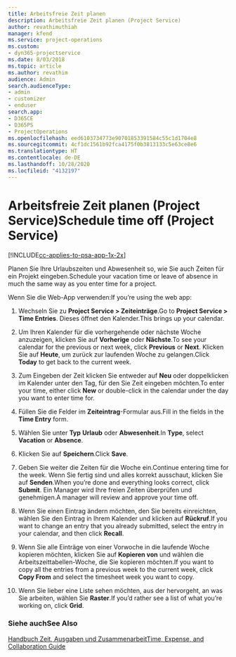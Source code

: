 ```yaml
---
title: Arbeitsfreie Zeit planen
description: Arbeitsfreie Zeit planen (Project Service)
author: revathimuthiah
manager: kfend
ms.service: project-operations
ms.custom:
- dyn365-projectservice
ms.date: 8/03/2018
ms.topic: article
ms.author: revathim
audience: Admin
search.audienceType:
- admin
- customizer
- enduser
search.app:
- D365CE
- D365PS
- ProjectOperations
ms.openlocfilehash: eed6103734773e90701853391584c55c1d1704e8
ms.sourcegitcommit: 4cf1dc1561b92fca4175f0b3813133c5e63ce8e6
ms.translationtype: HT
ms.contentlocale: de-DE
ms.lasthandoff: 10/28/2020
ms.locfileid: "4132197"
---
```

# <a name="schedule-time-off-project-service"></a><span data-ttu-id="cb45e-103">Arbeitsfreie Zeit planen (Project Service)</span><span class="sxs-lookup"><span data-stu-id="cb45e-103">Schedule time off (Project Service)</span></span>

[!INCLUDE[cc-applies-to-psa-app-1x-2x](../includes/cc-applies-to-psa-app-1x-2x.md)]

<span data-ttu-id="cb45e-104">Planen Sie Ihre Urlaubszeiten und Abwesenheit so, wie Sie auch Zeiten für ein Projekt eingeben.</span><span class="sxs-lookup"><span data-stu-id="cb45e-104">Schedule your vacation time or leave of absence in much the same way as you enter time for a project.</span></span>  
  
 <span data-ttu-id="cb45e-105">Wenn Sie die Web-App verwenden:</span><span class="sxs-lookup"><span data-stu-id="cb45e-105">If you’re using the web app:</span></span>  
  
1.  <span data-ttu-id="cb45e-106">Wechseln Sie zu **Project Service > Zeiteinträge**.</span><span class="sxs-lookup"><span data-stu-id="cb45e-106">Go to **Project Service > Time Entries**.</span></span> <span data-ttu-id="cb45e-107">Dieses öffnet den Kalender.</span><span class="sxs-lookup"><span data-stu-id="cb45e-107">This brings up your calendar.</span></span>  
  
2.  <span data-ttu-id="cb45e-108">Um Ihren Kalender für die vorhergehende oder nächste Woche anzuzeigen, klicken Sie auf **Vorherige** oder **Nächste**.</span><span class="sxs-lookup"><span data-stu-id="cb45e-108">To see your calendar for the previous or next week, click **Previous** or **Next**.</span></span> <span data-ttu-id="cb45e-109">Klicken Sie auf **Heute**, um zurück zur laufenden Woche zu gelangen.</span><span class="sxs-lookup"><span data-stu-id="cb45e-109">Click **Today** to get back to the current week.</span></span>  
  
3.  <span data-ttu-id="cb45e-110">Zum Eingeben der Zeit klicken Sie entweder auf **Neu** oder doppelklicken im Kalender unter den Tag, für den Sie Zeit eingeben möchten.</span><span class="sxs-lookup"><span data-stu-id="cb45e-110">To enter your time, either click **New** or double-click in the calendar under the day you want to enter time for.</span></span>  
  
4.  <span data-ttu-id="cb45e-111">Füllen Sie die Felder im **Zeiteintrag**-Formular aus.</span><span class="sxs-lookup"><span data-stu-id="cb45e-111">Fill in the fields in the **Time Entry** form.</span></span>  
  
5.  <span data-ttu-id="cb45e-112">Wählen Sie unter **Typ** **Urlaub** oder **Abwesenheit**.</span><span class="sxs-lookup"><span data-stu-id="cb45e-112">In **Type**, select **Vacation** or **Absence**.</span></span>  
  
6.  <span data-ttu-id="cb45e-113">Klicken Sie auf **Speichern**.</span><span class="sxs-lookup"><span data-stu-id="cb45e-113">Click **Save**.</span></span>  
  
7.  <span data-ttu-id="cb45e-114">Geben Sie weiter die Zeiten für die Woche ein.</span><span class="sxs-lookup"><span data-stu-id="cb45e-114">Continue entering time for the week.</span></span> <span data-ttu-id="cb45e-115">Wenn Sie fertig sind und alles korrekt ausschaut, klicken Sie auf **Senden**.</span><span class="sxs-lookup"><span data-stu-id="cb45e-115">When you’re done and everything looks correct, click **Submit**.</span></span> <span data-ttu-id="cb45e-116">Ein Manager wird Ihre freien Zeiten überprüfen und genehmigen.</span><span class="sxs-lookup"><span data-stu-id="cb45e-116">A manager will review and approve your time off.</span></span>  
  
8.  <span data-ttu-id="cb45e-117">Wenn Sie einen Eintrag ändern möchten, den Sie bereits einreichten, wählen Sie den Eintrag in Ihrem Kalender und klicken auf **Rückruf**.</span><span class="sxs-lookup"><span data-stu-id="cb45e-117">If you want to change an entry that you already submitted, select the entry in your calendar, and then click **Recall**.</span></span>  
  
9. <span data-ttu-id="cb45e-118">Wenn Sie alle Einträge von einer Vorwoche in die laufende Woche kopieren möchten, klicken Sie auf **Kopieren von** und wählen die Arbeitszeittabellen-Woche, die Sie kopieren möchten.</span><span class="sxs-lookup"><span data-stu-id="cb45e-118">If you want to copy all the entries from a previous week to the current week, click **Copy From** and select the timesheet week you want to copy.</span></span>  
  
10. <span data-ttu-id="cb45e-119">Wenn Sie lieber eine Liste sehen möchten, aus der hervorgeht, an was Sie arbeiten, wählen Sie **Raster**.</span><span class="sxs-lookup"><span data-stu-id="cb45e-119">If you’d rather see a list of what you’re working on, click **Grid**.</span></span>  
  
### <a name="see-also"></a><span data-ttu-id="cb45e-120">Siehe auch</span><span class="sxs-lookup"><span data-stu-id="cb45e-120">See Also</span></span>  
 [<span data-ttu-id="cb45e-121">Handbuch Zeit, Ausgaben und Zusammenarbeit</span><span class="sxs-lookup"><span data-stu-id="cb45e-121">Time, Expense, and Collaboration Guide</span></span>](../psa/time-expense-collaboration-guide.md)
